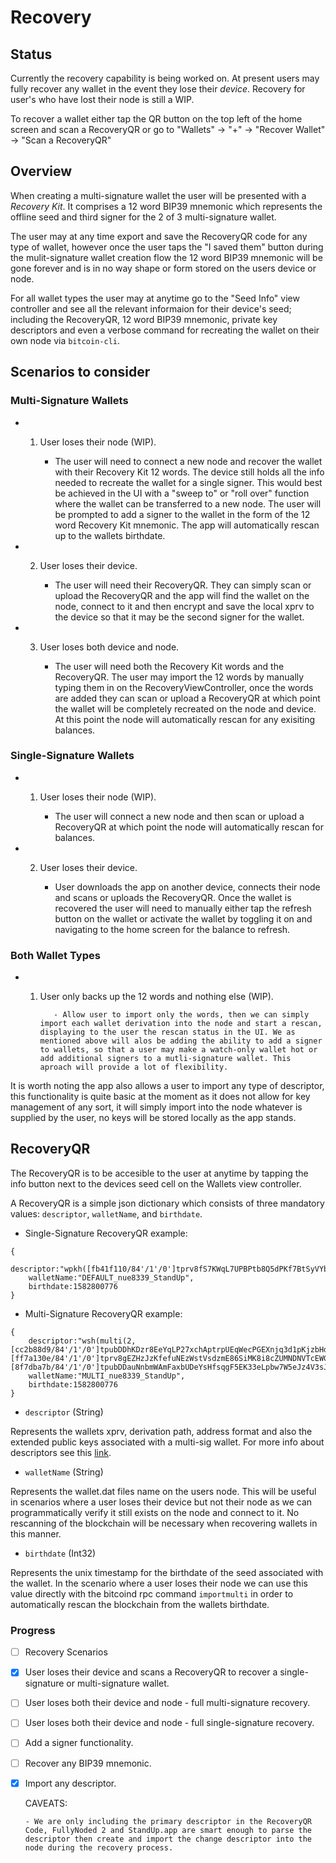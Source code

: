 # Recovery

## Status

Currently the recovery capability is being worked on. At present users may fully recover any wallet in the event they lose their *device*. Recovery for user's who have lost their node is still a WIP.

To recover a wallet either tap the QR button on the top left of the home screen and scan a RecoveryQR or go to "Wallets" -> "+" -> "Recover Wallet" -> "Scan a RecoveryQR"

## Overview

When creating a multi-signature wallet the user will be presented with a *Recovery Kit*. It comprises a 12 word BIP39 mnemonic which represents the offline seed and third signer for the 2 of 3 multi-signature wallet. 

The user may at any time export and save the RecoveryQR code for any type of wallet, however once the user taps the "I saved them" button during the mulit-signature wallet creation flow the 12 word BIP39 mnemonic will be gone forever and is in no way shape or form stored on the users device or node.

For all wallet types the user may at anytime go to the "Seed Info" view controller and see all the relevant informaion for their device's seed; including the RecoveryQR, 12 word BIP39 mnemonic, private key descriptors and even a verbose command for recreating the wallet on their own node via `bitcoin-cli`.

## Scenarios to consider

### Multi-Signature Wallets

- 1. User loses their node (WIP).

        - The user will need to connect a new node and recover the wallet with their Recovery Kit 12 words. The device still holds all the info needed to recreate the wallet for a single signer. This would best be achieved in the UI with a "sweep to" or "roll over" function where the wallet can be transferred to a new node. The user will be prompted to add a signer to the wallet in the form of the 12 word Recovery Kit mnemonic. The app will automatically rescan up to the wallets birthdate.

- 2. User loses their device.

        - The user will need their RecoveryQR. They can simply scan or upload the RecoveryQR and the app will find the wallet on the node, connect to it and then encrypt and save the local xprv to the device so that it may be the second signer for the wallet.

- 3. User loses both device and node.

        - The user will need both the Recovery Kit words and the RecoveryQR. The user may import the 12 words by manually typing them in on the RecoveryViewController, once the words are added they can scan or upload a RecoveryQR at which point the wallet will be completely recreated on the node and device. At this point the node will automatically rescan for any exisiting balances.

### Single-Signature Wallets

- 1. User loses their node (WIP).

        - The user will connect a new node and then scan or upload a RecoveryQR at which point the node will automatically rescan for balances.

- 2. User loses their device.

        - User downloads the app on another device, connects their node and scans or uploads the RecoveryQR. Once the wallet is recovered the user will need to manually either tap the refresh button on the wallet or activate the wallet by toggling it on and navigating to the home screen for the balance to refresh.
            
### Both Wallet Types

- 1. User only backs up the 12 words and nothing else (WIP).

            - Allow user to import only the words, then we can simply import each wallet derivation into the node and start a rescan, displaying to the user the rescan status in the UI. We as mentioned above will alos be adding the ability to add a signer to wallets, so that a user may make a watch-only wallet hot or add additional signers to a mutli-signature wallet. This aproach will provide a lot of flexibility.
            
It is worth noting the app also allows a user to import any type of descriptor, this functionality is quite basic at the moment as it does not allow for key management of any sort, it will simply import into the node whatever is supplied by the user, no keys will be stored locally as the app stands.

## RecoveryQR

The RecoveryQR is to be accesible to the user at anytime by tapping the info button next to the devices seed cell on the Wallets view controller.

A RecoveryQR is a simple json dictionary which consists of three mandatory values: `descriptor`, `walletName`, and `birthdate`.

- Single-Signature RecoveryQR example:

```
{
    descriptor:"wpkh([fb41f110/84'/1'/0']tprv8fS7KWqL7UPBPtb8Q5dPKf7BtSyVYb1pGAs23znVpETNkAbEQvx59JNLWhWHBZRuJfkFszUwEjk1rDS6dUz2SFXxGMDMytw1TqSfA5tDBDD/0/*)",
    walletName:"DEFAULT_nue8339_StandUp",
    birthdate:1582800776
}
```

- Multi-Signature RecoveryQR example:

```
{
    descriptor:"wsh(multi(2,[cc2b88d9/84'/1'/0']tpubDDhKDzr8EeYqLP27xchAptrpUEqWecPGEXnjq3d1pKjzbHd6r7DKRPtBMxtQtjoCCqckVBoX6cfiGkBiJffGJYV3dMtabCp9bro29riQtKL/0/*,[ff7a130e/84'/1'/0']tprv8gEZHzJzKfefuNEzWstVsdzmE86SiMK8i8cZUMNDNVTcEWGZJknhKGYNJvRBoXG3R83BGPnrEWrCH2ogKEFUyUZXP8BgL1taExx2P884qUT/0/*,[8f7dba7b/84'/1'/0']tpubDDauNnbmWAmFaxbUDeYsHfsqgF5EK33eLpbw7W5eJz4V3sJ53tnTD2BjYEzJAX7DDscbZMg877vi9o5dyunG52FNDCqjnu126wKHxujMmzp/0/*))",
    walletName:"MULTI_nue8339_StandUp",
    birthdate:1582800776
}
```

- `descriptor` (String)

Represents the wallets xprv, derivation path, address format and also the extended public keys associated with a multi-sig wallet. For more info about descriptors see this [link](https://github.com/bitcoin/bitcoin/blob/master/doc/descriptors.md).

- `walletName` (String)

Represents the wallet.dat files name on the users node. This will be useful in scenarios where a user loses their device but not their node as we can programmatically verify it still exists on the node and connect to it. No rescanning of the blockchain will be necessary when recovering wallets in this manner.

- `birthdate` (Int32)

Represents the unix timestamp for the birthdate of the seed associated with the wallet. In the scenario where a user loses their node we can use this value directly with the bitcoind rpc command `importmulti` in order to automatically rescan the blockchain from the wallets birthdate.

### Progress

- [ ] Recovery Scenarios
- [x] User loses their device and scans a RecoveryQR to recover a single-signature or multi-signature wallet.
- [ ] User loses both their device and node - full multi-signature recovery.
- [ ] User loses both their device and node - full single-signature recovery.
- [ ] Add a signer functionality.
- [ ] Recover any BIP39 mnemonic.
- [x] Import any descriptor.

  CAVEATS:

      - We are only including the primary descriptor in the RecoveryQR Code, FullyNoded 2 and StandUp.app are smart enough to parse the descriptor then create and import the change descriptor into the node during the recovery process.

